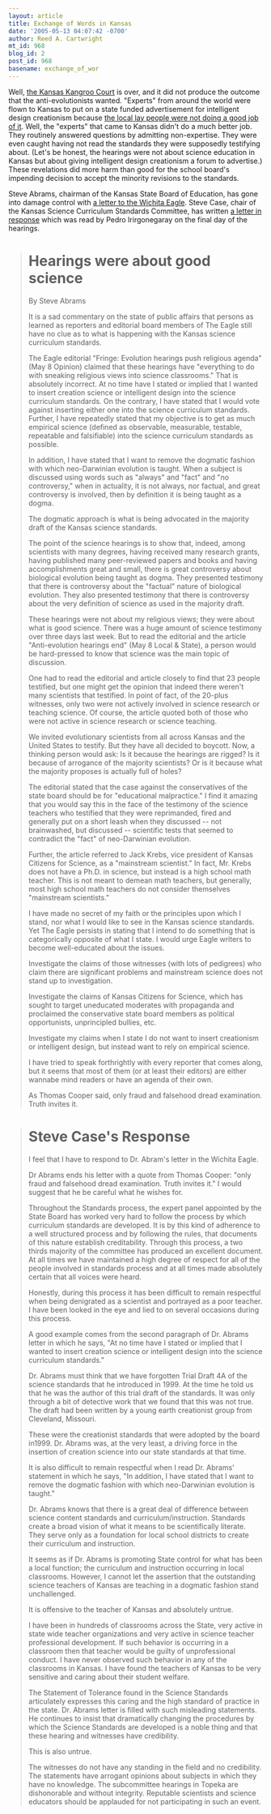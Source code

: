 ```yaml
---
layout: article
title: Exchange of Words in Kansas
date: '2005-05-13 04:07:42 -0700'
author: Reed A. Cartwright
mt_id: 968
blog_id: 2
post_id: 968
basename: exchange_of_wor
---
```

Well, [the Kansas Kangroo Court](http://www.thekansascitychannel.com/education/4481717/detail.html) is over, and it did not produce the outcome that the anti-evolutionists wanted.  "Experts" from around the world were flown to Kansas to put on a state funded advertisement for intelligent design creationism because [the local lay people were not doing a good job of it](http://www.pandasthumb.org/pt-archives/000813.html).  Well, the "experts" that came to Kansas didn't do a much better job.  They routinely answered questions by admitting non-expertise.  They were even caught having not read the standards they were supposedly testifying about.  (Let's be honest, the hearings were not about science education in Kansas but about giving intelligent design creationism a forum to advertise.)  These revelations did more harm than good for the school board's impending decision to accept the minority revisions to the standards.

Steve Abrams, chairman of the Kansas State Board of Education, has gone into damage control with [a letter to the Wichita Eagle]( http://www.kansas.com/mld/kansas/news/editorial/11612982.htm).  Steve Case, chair of the Kansas Science Curriculum Standards Committee, has written [a letter in response](http://redstaterabble.blogspot.com/2005/05/case-hearings-dishonorable-and-without.html) which was read by Pedro Irirgonegaray on the final day of the hearings.

> # Hearings were about good science
> 
> By Steve Abrams
> 
> It is a sad commentary on the state of public affairs that persons as learned as reporters and editorial board members of The Eagle still have no clue as to what is happening with the Kansas science curriculum standards.
> 
> The Eagle editorial "Fringe: Evolution hearings push religious agenda" (May 8 Opinion) claimed that these hearings have "everything to do with sneaking religious views into science classrooms." That is absolutely incorrect. At no time have I stated or implied that I wanted to insert creation science or intelligent design into the science curriculum standards. On the contrary, I have stated that I would vote against inserting either one into the science curriculum standards. Further, I have repeatedly stated that my objective is to get as much empirical science (defined as observable, measurable, testable, repeatable and falsifiable) into the science curriculum standards as possible.
> 
> In addition, I have stated that I want to remove the dogmatic fashion with which neo-Darwinian evolution is taught. When a subject is discussed using words such as "always" and "fact" and "no controversy," when in actuality, it is not always, nor factual, and great controversy is involved, then by definition it is being taught as a dogma.
> 
> The dogmatic approach is what is being advocated in the majority draft of the Kansas science standards.
> 
> The point of the science hearings is to show that, indeed, among scientists with many degrees, having received many research grants, having published many peer-reviewed papers and books and having accomplishments great and small, there is great controversy about biological evolution being taught as dogma. They presented testimony that there is controversy about the "factual" nature of biological evolution. They also presented testimony that there is controversy about the very definition of science as used in the majority draft.
> 
> These hearings were not about my religious views; they were about what is good science. There was a huge amount of science testimony over three days last week. But to read the editorial and the article "Anti-evolution hearings end" (May 8 Local & State), a person would be hard-pressed to know that science was the main topic of discussion.
> 
> One had to read the editorial and article closely to find that 23 people testified, but one might get the opinion that indeed there weren't many scientists that testified. In point of fact, of the 20-plus witnesses, only two were not actively involved in science research or teaching science. Of course, the article quoted both of those who were not active in science research or science teaching.
> 
> We invited evolutionary scientists from all across Kansas and the United States to testify. But they have all decided to boycott. Now, a thinking person would ask: Is it because the hearings are rigged? Is it because of arrogance of the majority scientists? Or is it because what the majority proposes is actually full of holes?
> 
> The editorial stated that the case against the conservatives of the state board should be for "educational malpractice." I find it amazing that you would say this in the face of the testimony of the science teachers who testified that they were reprimanded, fired and generally put on a short leash when they discussed -- not brainwashed, but discussed -- scientific tests that seemed to contradict the "fact" of neo-Darwinian evolution.
> 
> Further, the article referred to Jack Krebs, vice president of Kansas Citizens for Science, as a "mainstream scientist." In fact, Mr. Krebs does not have a Ph.D. in science, but instead is a high school math teacher. This is not meant to demean math teachers, but generally, most high school math teachers do not consider themselves "mainstream scientists."
> 
> I have made no secret of my faith or the principles upon which I stand, nor what I would like to see in the Kansas science standards. Yet The Eagle persists in stating that I intend to do something that is categorically opposite of what I state. I would urge Eagle writers to become well-educated about the issues.
> 
> Investigate the claims of those witnesses (with lots of pedigrees) who claim there are significant problems and mainstream science does not stand up to investigation.
> 
> Investigate the claims of Kansas Citizens for Science, which has sought to target uneducated moderates with propaganda and proclaimed the conservative state board members as political opportunists, unprincipled bullies, etc.
> 
> Investigate my claims when I state I do not want to insert creationism or intelligent design, but instead want to rely on empirical science.
> 
> I have tried to speak forthrightly with every reporter that comes along, but it seems that most of them (or at least their editors) are either wannabe mind readers or have an agenda of their own.
> 
> As Thomas Cooper said, only fraud and falsehood dread examination. Truth invites it.

> # Steve Case's Response
> 
> I feel that I have to respond to Dr. Abram's letter in the Wichita Eagle.
> 
> Dr Abrams ends his letter with a quote from Thomas Cooper: "only fraud and falsehood dread examination. Truth invites it." I would suggest that he be careful what he wishes for. 
> 
> Throughout the Standards process, the expert panel appointed by the State Board has worked very hard to follow the process by which curriculum standards are developed. It is by this kind of adherence to a well structured process and by following the rules, that documents of this nature establish creditability. Through this process, a two thirds majority of the committee has produced an excellent document. At all times we have maintained a high degree of respect for all of the people involved in standards process and at all times made absolutely certain that all voices were heard.
> 
> Honestly, during this process it has been difficult to remain respectful when being denigrated as a scientist and portrayed as a poor teacher. I have been looked in the eye and lied to on several occasions during this process.
> 
> A good example comes from the second paragraph of Dr. Abrams letter in which he says, "At no time have I stated or implied that I wanted to insert creation science or intelligent design into the science curriculum standards."
> 
> Dr. Abrams must think that we have forgotten Trial Draft 4A of the science standards that he introduced in 1999. At the time he told us that he was the author of this trial draft of the standards. It was only through a bit of detective work that we found that this was not true. The draft had been written by a young earth creationist group from Cleveland, Missouri.
> 
> These were the creationist standards that were adopted by the board in1999. Dr. Abrams was, at the very least, a driving force in the insertion of creation science into our state standards at that time.
> 
> It is also difficult to remain respectful when I read Dr. Abrams' statement in which he says, "In addition, I have stated that I want to remove the dogmatic fashion with which neo-Darwinian evolution is taught."
> 
> Dr. Abrams knows that there is a great deal of difference between science content standards and curriculum/instruction. Standards create a broad vision of what it means to be scientifically literate. They serve only as a foundation for local school districts to create their curriculum and instruction.
> 
> It seems as if Dr. Abrams is promoting State control for what has been a local function; the curriculum and instruction occurring in local classrooms. However, I cannot let the assertion that the outstanding science teachers of Kansas are teaching in a dogmatic fashion stand unchallenged.
> 
> It is offensive to the teacher of Kansas and absolutely untrue.
> 
> I have been in hundreds of classrooms across the State, very active in state wide teacher organizations and very active in science teacher professional development. If such behavior is occurring in a classroom then that teacher would be guilty of unprofessional conduct. I have never observed such behavior in any of the classrooms in Kansas. I have found the teachers of Kansas to be very sensitive and caring about their student welfare.
> 
> The Statement of Tolerance found in the Science Standards articulately expresses this caring and the high standard of practice in the state. Dr. Abrams letter is filled with such misleading statements. He continues to insist that dramatically changing the procedures by which the Science Standards are developed is a noble thing and that these hearing and witnesses have credibility.
> 
> This is also untrue.
> 
> The witnesses do not have any standing in the field and no credibility.  The statements have arrogant opinions about subjects in which they have no knowledge. The subcommittee hearings in Topeka are dishonorable and without integrity. Reputable scientists and science educators should be applauded for not participating in such an event.
